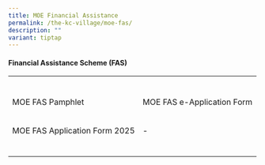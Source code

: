 ```yaml
---
title: MOE Financial Assistance
permalink: /the-kc-village/moe-fas/
description: ""
variant: tiptap
---
```

<h4>Financial Assistance Scheme (FAS)</h4>
<table style="minWidth: 50px">
<colgroup>
<col>
<col>
</colgroup>
<tbody>
<tr>
<th rowspan="1" colspan="1">
<p></p>
</th>
<th rowspan="1" colspan="1">
<p></p>
</th>
</tr>
<tr>
<td rowspan="1" colspan="1">
<p>MOE FAS Pamphlet</p>
</td>
<td rowspan="1" colspan="1">
<p>MOE FAS e-Application Form</p>
</td>
</tr>
<tr>
<td rowspan="1" colspan="1">
<p>MOE FAS Application Form 2025</p>
</td>
<td rowspan="1" colspan="1">
<p>-</p>
</td>
</tr>
<tr>
<td rowspan="1" colspan="1">
<p></p>
</td>
<td rowspan="1" colspan="1">
<p></p>
</td>
</tr>
</tbody>
</table>
<p></p>
